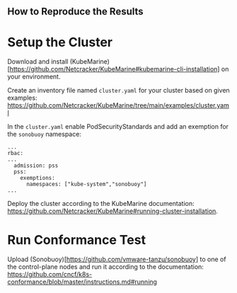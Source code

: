 ## How to Reproduce the Results

# Setup the Cluster

Download and install (KubeMarine)[https://github.com/Netcracker/KubeMarine#kubemarine-cli-installation] on your environment.

Create an inventory file named `cluster.yaml` for your cluster based on given examples: https://github.com/Netcracker/KubeMarine/tree/main/examples/cluster.yaml

In the `cluster.yaml` enable PodSecurityStandards and add an exemption for the `sonobuoy` namespace:
```
...
rbac:
...
  admission: pss
  pss:
    exemptions:
      namespaces: ["kube-system","sonobuoy"]
...

```

Deploy the cluster according to the KubeMarine documentation: https://github.com/Netcracker/KubeMarine#running-cluster-installation.

# Run Conformance Test

Upload (Sonobuoy)[https://github.com/vmware-tanzu/sonobuoy] to one of the control-plane nodes and run it according to the documentation: https://github.com/cncf/k8s-conformance/blob/master/instructions.md#running


